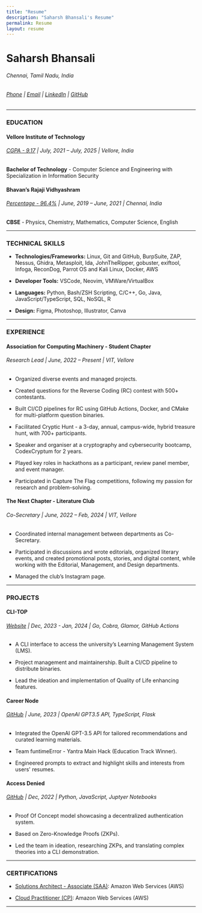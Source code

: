 ```yaml
---
title: "Resume"
description: "Saharsh Bhansali's Resume"
permalink: Resume
layout: resume
---
```


# Saharsh Bhansali

###### Chennai, Tamil Nadu, India

###### [Phone](tel:+919941286420) | [Email](mailto:saharsh.bhansali15@gmail.com) | [LinkedIn](https://linkedin.com/in/saharsh-bhansali) | [GitHub](https://github.com/saharshbhansali)

---

### EDUCATION

#### Vellore Institute of Technology

###### <u>CGPA - 9.17</u> | July, 2021 – July, 2025 | Vellore, India

**Bachelor of Technology** - Computer Science and Engineering with Specialization in Information Security

#### Bhavan’s Rajaji Vidhyashram

###### <u>Percentage - 96.4%</u> | June, 2019 – June, 2021 | Chennai, India

**CBSE** - Physics, Chemistry, Mathematics, Computer Science, English

---

### TECHNICAL SKILLS

- **Technologies/Frameworks:** Linux, Git and GitHub, BurpSuite, ZAP,
  Nessus, Ghidra, Metasploit, Ida, JohnTheRipper, gobuster, exiftool,
  Infoga, ReconDog, Parrot OS and Kali Linux, Docker, AWS

- **Developer Tools:** VSCode, Neovim, VMWare/VirtualBox

- **Languages:** Python, Bash/ZSH Scripting, C/C++, Go, Java, JavaScript/TypeScript, SQL, NoSQL, R

- **Design:** Figma, Photoshop, Illustrator, Canva

---

### EXPERIENCE

#### Association for Computing Machinery - Student Chapter

###### Research Lead | June, 2022 – Present | VIT, Vellore

- Organized diverse events and managed projects.

- Created questions for the Reverse Coding (RC) contest with 500+ contestants.

- Built CI/CD pipelines for RC using GitHub Actions, Docker, and CMake for multi-platform question binaries.

- Facilitated Cryptic Hunt - a 3-day, annual, campus-wide, hybrid treasure hunt, with 700+ participants.

- Speaker and organiser at a cryptography and cybersecurity bootcamp, CodexCryptum for 2 years.

- Played key roles in hackathons as a participant, review panel member, and event manager.

- Participated in Capture The Flag competitions, following my passion for research and problem-solving.

#### The Next Chapter - Literature Club

###### Co-Secretary | June, 2022 – Feb, 2024 | VIT, Vellore

- Coordinated internal management between departments as Co-Secretary.

- Participated in discussions and wrote editorials, organized literary events,
  and created promotional posts, stories, and digital content, while working
  with the Editorial, Management, and Design departments.

- Managed the club’s Instagram page.

---

### PROJECTS

#### CLI-TOP

###### [Website](https://cli-top.acmvit.in) | Dec, 2023 - Jan, 2024 | Go, Cobra, Glamor, GitHub Actions

- A CLI interface to access the university’s Learning Management System (LMS).

- Project management and maintainership. Built a CI/CD pipeline to distribute binaries.

- Lead the ideation and implementation of Quality of Life enhancing features.

#### Career Node

###### [GitHub](https://github.com/kaushalrathi24/funtimeError) | June, 2023 | OpenAI GPT3.5 API, TypeScript, Flask

- Integrated the OpenAI GPT-3.5 API for tailored recommendations and curated learning materials.

- Team funtimeError - Yantra Main Hack (Education Track Winner).

- Engineered prompts to extract and highlight skills and interests from users' resumes.

#### Access Denied

###### [GitHub](https://github.com/ACM-VIT/accessDenied) | Dec, 2022 | Python, JavaScript, Juptyer Notebooks

- Proof Of Concept model showcasing a decentralized authentication system.

- Based on Zero-Knowledge Proofs (ZKPs).

- Led the team in ideation, researching ZKPs, and translating complex theories into a CLI demonstration.

---

### CERTIFICATIONS

- [Solutions Architect - Associate (SAA)](https://www.credly.com/badges/dc22fd53-b367-4c97-b2ef-066a59371946/public_url): Amazon Web Services (AWS)

- [Cloud Practitioner (CP)](https://www.credly.com/badges/d0f572c3-7d2c-416c-803d-4963611704f5/public_url): Amazon Web Services (AWS)

---
